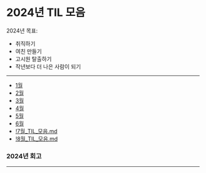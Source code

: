 # 2024년 TIL 모음

2024년 목표:

- 취직하기
- 여친 만들기
- 고시원 탈출하기
- 작년보다 더 나은 사람이 되기


---
- [1월](01%2F%211%EC%9B%94_TIL_%EB%AA%A8%EC%9D%8C.md)
- [2월](02%2F%212%EC%9B%94_TIL_%EB%AA%A8%EC%9D%8C.md)
- [3월](03%2F%213%EC%9B%94_TIL_%EB%AA%A8%EC%9D%8C.md)
- [4월](04%2F%214%EC%9B%94_TIL_%EB%AA%A8%EC%9D%8C.md)
- [5월](05%2F%215%EC%9B%94_TIL_%EB%AA%A8%EC%9D%8C.md)
- [6월](06%2F%216%EC%9B%94_TIL_%EB%AA%A8%EC%9D%8C.md)
- [!7월_TIL_모음.md](07%2F%217%EC%9B%94_TIL_%EB%AA%A8%EC%9D%8C.md)
- [!8월_TIL_모음.md](08%2F%218%EC%9B%94_TIL_%EB%AA%A8%EC%9D%8C.md)



### 2024년 회고

---